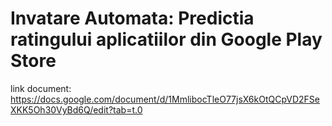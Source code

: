 # Invatare Automata: Predictia ratingului aplicatiilor din Google Play Store
link document: https://docs.google.com/document/d/1MmlibocTleO77jsX6kOtQCpVD2FSeXKK5Oh30VyBd6Q/edit?tab=t.0
